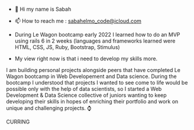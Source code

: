 - 👋 Hi my name is Sabah
- 📫 How to reach me : sabahelmo_code@icloud.com


- During Le Wagon bootcamp early 2022 I learned how to do an MVP using rails 6 in 2 weeks (languages and frameworks learned were HTML, CSS, JS, Ruby, Bootstrap, Stimulus)

- My view right now is that i need to develop my skills more.

I am building personal projects alongside peers that have completed Le Wagon bootcamp in Web Developement and Data science.
During the bootcamp I understood that projects I wanted to see come to life would be possible only with the help of data scientists, so I started a Web Development & Data Science collective of juniors wanting to keep developing their skills in hopes of enriching their portfolio and work on unique and challenging projects.
⌚️

CURRING

<!---
sabah00100100/sabah00100100 is a ✨ special ✨ repository because its `README.md` (this file) appears on your GitHub profile.
You can click the Preview link to take a look at your changes.
--->
